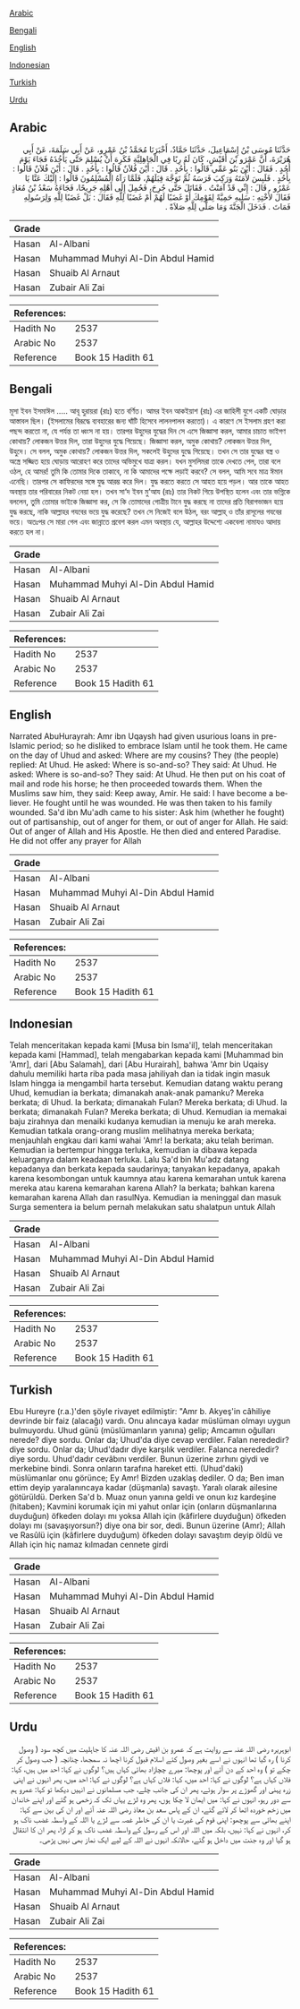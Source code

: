 [Arabic](#arabic)

[Bengali](#bengali)

[English](#english)

[Indonesian](#indonesian)

[Turkish](#turkish)

[Urdu](#urdu)

## Arabic


<div dir="rtl" lang="ar" style={{fontSize:'larger',backgroundColor:'#f8f9fa',padding:20}}>
حَدَّثَنَا مُوسَى بْنُ إِسْمَاعِيلَ، حَدَّثَنَا حَمَّادٌ، أَخْبَرَنَا مُحَمَّدُ بْنُ عَمْرٍو، عَنْ أَبِي سَلَمَةَ، عَنْ أَبِي هُرَيْرَةَ، أَنَّ عَمْرَو بْنَ أُقَيْشٍ، كَانَ لَهُ رِبًا فِي الْجَاهِلِيَّةِ فَكَرِهَ أَنْ يُسْلِمَ حَتَّى يَأْخُذَهُ فَجَاءَ يَوْمَ أُحُدٍ ‏.‏ فَقَالَ ‏:‏ أَيْنَ بَنُو عَمِّي قَالُوا ‏:‏ بِأُحُدٍ ‏.‏ قَالَ ‏:‏ أَيْنَ فُلاَنٌ قَالُوا ‏:‏ بِأُحُدٍ ‏.‏ قَالَ ‏:‏ أَيْنَ فُلاَنٌ قَالُوا ‏:‏ بِأُحُدٍ ‏.‏ فَلَبِسَ لأْمَتَهُ وَرَكِبَ فَرَسَهُ ثُمَّ تَوَجَّهَ قِبَلَهُمْ، فَلَمَّا رَآهُ الْمُسْلِمُونَ قَالُوا ‏:‏ إِلَيْكَ عَنَّا يَا عَمْرُو ‏.‏ قَالَ ‏:‏ إِنِّي قَدْ آمَنْتُ ‏.‏ فَقَاتَلَ حَتَّى جُرِحَ، فَحُمِلَ إِلَى أَهْلِهِ جَرِيحًا، فَجَاءَهُ سَعْدُ بْنُ مُعَاذٍ فَقَالَ لأُخْتِهِ ‏:‏ سَلِيهِ حَمِيَّةً لِقَوْمِكَ أَوْ غَضَبًا لَهُمْ أَمْ غَضَبًا لِلَّهِ فَقَالَ ‏:‏ بَلْ غَضَبًا لِلَّهِ وَلِرَسُولِهِ فَمَاتَ ‏.‏ فَدَخَلَ الْجَنَّةَ وَمَا صَلَّى لِلَّهِ صَلاَةً ‏.‏
</div>
<div style={{backgroundColor:'#f8f9fa',padding:20, marginBottom: 10}}><table> <thead> <tr> <th>Grade</th> <th></th> </tr> </thead> <tbody> <tr><td>Hasan</td><td>Al-Albani</td></tr><tr><td>Hasan</td><td>Muhammad Muhyi Al-Din Abdul Hamid</td></tr><tr><td>Hasan</td><td>Shuaib Al Arnaut</td></tr><tr><td>Hasan</td><td>Zubair Ali Zai</td></tr></tbody></table><table> <thead> <tr> <th>References:</th> <th></th> </tr> </thead> <tbody><tr><td>Hadith No</td><td>2537</td></tr><tr><td>Arabic No</td><td>2537</td></tr><tr><td>Reference</td><td>Book 15 Hadith 61</td></tr></tbody></table></div>

## Bengali


<div dir="ltr" lang="bn" style={{fontSize:'larger',backgroundColor:'#f8f9fa',padding:20}}>
মূসা ইবন ইসমাঈল ..... আবূ হুরায়রা (রাঃ) হতে বর্ণিত। আমর ইবন আকইয়াশ (রাঃ) এর জাহিলী যুগে একটি ঘোড়ার আস্তাবল ছিল। (ইসলামের বিরূদ্ধে ব্যবহারের জন্য ঘাঁটি হিসেবে লালনপালন করতো)। এ কারণে সে ইসলাম গ্রহণ করা পছন্দ করতো না, যে পর্যন্ত তা ধ্বংস না হয়। তারপর উহুদের যুদ্ধের দিন সে এসে জিজ্ঞাসা করল, আমার চাচাত ভাইগণ কোথায়? লোকজন উত্তর দিল, তারা উহুদের যুদ্ধে গিয়েছে। জিজ্ঞাসা করল, অমুক কোথায়? লোকজন উত্তর দিল, উহুদে। সে বলল, অমুক কোথায়? লোকজন উত্তর দিল, সকলেই উহুদের যুদ্ধে গিয়েছে। তখন সে তার যুদ্ধের বস্ত্র ও অস্ত্রে সজ্জিত হয়ে ঘোড়ায় আরোহণ করে তাদের অভিমুখে যাত্রা করল। যখন মুসলিমরা তাকে দেখতে পেল, তারা বলে ওঠল, হে আমর! তুমি কি তোমার দিকে তাকাবে, না কি আমাদের পক্ষে লড়াই করবে? সে বলল, আমি সবে মাত্র ঈমান এনেছি। তারপর সে কাফিরদের সঙ্গে যুদ্ধ আরম্ভ করে দিল। যুদ্ধ করতে করতে সে আহত হয়ে পড়ল। আর তাকে আহত অবস্থায় তার পরিবারের নিকট নেয়া হল। তখন সা‘দ ইবন মু‘আয (রাঃ) তার নিকট গিয়ে উপস্থিত হলেন এবং তার ভগ্নিকে বললেন, তুমি তোমার ভাইকে জিজ্ঞাসা কর, সে কি তোমাদের গোত্রীয় টানে যুদ্ধ করছে না তাদের প্রতি বিরাগভাজন হয়ে যুদ্ধ করছে, নাকি আল্লাহর গযবের ভয়ে যুদ্ধ করেছে? তখন সে নিজেই বলে উঠল, বরং আল্লাহ্ ও তাঁর রাসূলের গযবের ভয়ে। অতঃপর সে মারা গেল এবং জান্নাতে প্রবেশ করল এমন অবস্থায় যে, আল্লাহর উদ্দেশ্যে একবেলা নামাযও আদায় করতে হল না।
</div>
<div style={{backgroundColor:'#f8f9fa',padding:20, marginBottom: 10}}><table> <thead> <tr> <th>Grade</th> <th></th> </tr> </thead> <tbody> <tr><td>Hasan</td><td>Al-Albani</td></tr><tr><td>Hasan</td><td>Muhammad Muhyi Al-Din Abdul Hamid</td></tr><tr><td>Hasan</td><td>Shuaib Al Arnaut</td></tr><tr><td>Hasan</td><td>Zubair Ali Zai</td></tr></tbody></table><table> <thead> <tr> <th>References:</th> <th></th> </tr> </thead> <tbody><tr><td>Hadith No</td><td>2537</td></tr><tr><td>Arabic No</td><td>2537</td></tr><tr><td>Reference</td><td>Book 15 Hadith 61</td></tr></tbody></table></div>

## English


<div dir="ltr" lang="en" style={{fontSize:'larger',backgroundColor:'#f8f9fa',padding:20}}>
Narrated AbuHurayrah: Amr ibn Uqaysh had given usurious loans in pre-Islamic period; so he disliked to embrace Islam until he took them. He came on the day of Uhud and asked: Where are my cousins? They (the people) replied: At Uhud. He asked: Where is so-and-so? They said: At Uhud. He asked: Where is so-and-so? They said: At Uhud. He then put on his coat of mail and rode his horse; he then proceeded towards them. When the Muslims saw him, they said: Keep away, Amir. He said: I have become a believer. He fought until he was wounded. He was then taken to his family wounded. Sa'd ibn Mu'adh came to his sister: Ask him (whether he fought) out of partisanship, out of anger for them, or out of anger for Allah. He said: Out of anger of Allah and His Apostle. He then died and entered Paradise. He did not offer any prayer for Allah
</div>
<div style={{backgroundColor:'#f8f9fa',padding:20, marginBottom: 10}}><table> <thead> <tr> <th>Grade</th> <th></th> </tr> </thead> <tbody> <tr><td>Hasan</td><td>Al-Albani</td></tr><tr><td>Hasan</td><td>Muhammad Muhyi Al-Din Abdul Hamid</td></tr><tr><td>Hasan</td><td>Shuaib Al Arnaut</td></tr><tr><td>Hasan</td><td>Zubair Ali Zai</td></tr></tbody></table><table> <thead> <tr> <th>References:</th> <th></th> </tr> </thead> <tbody><tr><td>Hadith No</td><td>2537</td></tr><tr><td>Arabic No</td><td>2537</td></tr><tr><td>Reference</td><td>Book 15 Hadith 61</td></tr></tbody></table></div>

## Indonesian


<div dir="ltr" lang="id" style={{fontSize:'larger',backgroundColor:'#f8f9fa',padding:20}}>
Telah menceritakan kepada kami [Musa bin Isma'il], telah menceritakan kepada kami [Hammad], telah mengabarkan kepada kami [Muhammad bin 'Amr], dari [Abu Salamah], dari [Abu Hurairah], bahwa 'Amr bin Uqaisy dahulu memiliki harta riba pada masa jahiliyah dan ia tidak ingin masuk Islam hingga ia mengambil harta tersebut. Kemudian datang waktu perang Uhud, kemudian ia berkata; dimanakah anak-anak pamanku? Mereka berkata; di Uhud. Ia berkata; dimanakah Fulan? Mereka berkata; di Uhud. Ia berkata; dimanakah Fulan? Mereka berkata; di Uhud. Kemudian ia memakai baju zirahnya dan menaiki kudanya kemudian ia menuju ke arah mereka. Kemudian tatkala orang-orang muslim melihatnya mereka berkata; menjauhlah engkau dari kami wahai 'Amr! Ia berkata; aku telah beriman. Kemudian ia bertempur hingga terluka, kemudian ia dibawa kepada keluarganya dalam keadaan terluka. Lalu Sa'd bin Mu'adz datang kepadanya dan berkata kepada saudarinya; tanyakan kepadanya, apakah karena kesombongan untuk kaumnya atau karena kemarahan untuk karena mereka atau karena kemarahan karena Allah? Ia berkata; bahkan karena kemarahan karena Allah dan rasulNya. Kemudian ia meninggal dan masuk Surga sementera ia belum pernah melakukan satu shalatpun untuk Allah
</div>
<div style={{backgroundColor:'#f8f9fa',padding:20, marginBottom: 10}}><table> <thead> <tr> <th>Grade</th> <th></th> </tr> </thead> <tbody> <tr><td>Hasan</td><td>Al-Albani</td></tr><tr><td>Hasan</td><td>Muhammad Muhyi Al-Din Abdul Hamid</td></tr><tr><td>Hasan</td><td>Shuaib Al Arnaut</td></tr><tr><td>Hasan</td><td>Zubair Ali Zai</td></tr></tbody></table><table> <thead> <tr> <th>References:</th> <th></th> </tr> </thead> <tbody><tr><td>Hadith No</td><td>2537</td></tr><tr><td>Arabic No</td><td>2537</td></tr><tr><td>Reference</td><td>Book 15 Hadith 61</td></tr></tbody></table></div>

## Turkish


<div dir="ltr" lang="tr" style={{fontSize:'larger',backgroundColor:'#f8f9fa',padding:20}}>
Ebu Hureyre (r.a.)'den şöyle rivayet edilmiştir: "Amr b. Akyeş'in câhiliye devrinde bir faiz (alacağı) vardı. Onu alıncaya kadar müslüman olmayı uygun bulmuyordu. Uhud günü (müslümanların yanına) gelip; Amcamın oğulları nerede? diye sordu. Onlar da; Uhud'da diye cevap verdiler. Falan nerededir? diye sordu. Onlar da; Uhud'dadır diye karşılık verdiler. Falanca nerededir? diye sordu. Uhud'dadır cevâbını verdiler. Bunun üzerine zırhını giydi ve merkebine bindi. Sonra onların tarafına hareket etti. (Uhud'daki) müslümanlar onu görünce; Ey Amr! Bizden uzaklaş dediler. O da; Ben iman ettim deyip yaralanıncaya kadar (düşmanla) savaştı. Yaralı olarak ailesine götürüldü. Derken Sa'd b. Muaz onun yanına geldi ve onun kız kardeşine (hitaben); Kavmini korumak için mi yahut onlar için (onların düşmanlarına duyduğun) öfkeden dolayı mı yoksa Allah için (kâfirlere duyduğun) öfkeden dolayı mı (savaşıyorsun?) diye ona bir sor, dedi. Bunun üzerine (Amr); Allah ve Rasûlü için (kâfirlere duyduğum) öfkeden dolayı savaştım deyip öldü ve Allah için hiç namaz kılmadan cennete girdi
</div>
<div style={{backgroundColor:'#f8f9fa',padding:20, marginBottom: 10}}><table> <thead> <tr> <th>Grade</th> <th></th> </tr> </thead> <tbody> <tr><td>Hasan</td><td>Al-Albani</td></tr><tr><td>Hasan</td><td>Muhammad Muhyi Al-Din Abdul Hamid</td></tr><tr><td>Hasan</td><td>Shuaib Al Arnaut</td></tr><tr><td>Hasan</td><td>Zubair Ali Zai</td></tr></tbody></table><table> <thead> <tr> <th>References:</th> <th></th> </tr> </thead> <tbody><tr><td>Hadith No</td><td>2537</td></tr><tr><td>Arabic No</td><td>2537</td></tr><tr><td>Reference</td><td>Book 15 Hadith 61</td></tr></tbody></table></div>

## Urdu


<div dir="rtl" lang="ur" style={{fontSize:'larger',backgroundColor:'#f8f9fa',padding:20}}>
ابوہریرہ رضی اللہ عنہ سے روایت ہے کہ عمرو بن اقیش رضی اللہ عنہ کا جاہلیت میں کچھ سود ( وصول کرنا ) رہ گیا تھا انہوں نے اسے بغیر وصول کئے اسلام قبول کرنا اچھا نہ سمجھا، چنانچہ ( جب وصول کر چکے تو ) وہ احد کے دن آئے اور پوچھا: میرے چچازاد بھائی کہاں ہیں؟ لوگوں نے کہا: احد میں ہیں، کہا: فلاں کہاں ہے؟ لوگوں نے کہا: احد میں، کہا: فلاں کہاں ہے؟ لوگوں نے کہا: احد میں، پھر انہوں نے اپنی زرہ پہنی اور گھوڑے پر سوار ہوئے، پھر ان کی جانب چلے، جب مسلمانوں نے انہیں دیکھا تو کہا: عمرو ہم سے دور رہو، انہوں نے کہا: میں ایمان لا چکا ہوں، پھر وہ لڑے یہاں تک کہ زخمی ہو گئے اور اپنے خاندان میں زخم خوردہ اٹھا کر لائے گئے، ان کے پاس سعد بن معاذ رضی اللہ عنہ آئے اور ان کی بہن سے کہا: اپنے بھائی سے پوچھو: اپنی قوم کی غیرت یا ان کی خاطر غصہ سے لڑے یا اللہ کے واسطہ غضب ناک ہو کر، انہوں نے کہا: نہیں، بلکہ میں اللہ اور اس کے رسول کے واسطہ غضب ناک ہو کر لڑا، پھر ان کا انتقال ہو گیا اور وہ جنت میں داخل ہو گئے، حالانکہ انہوں نے اللہ کے لیے ایک نماز بھی نہیں پڑھی۔
</div>
<div style={{backgroundColor:'#f8f9fa',padding:20, marginBottom: 10}}><table> <thead> <tr> <th>Grade</th> <th></th> </tr> </thead> <tbody> <tr><td>Hasan</td><td>Al-Albani</td></tr><tr><td>Hasan</td><td>Muhammad Muhyi Al-Din Abdul Hamid</td></tr><tr><td>Hasan</td><td>Shuaib Al Arnaut</td></tr><tr><td>Hasan</td><td>Zubair Ali Zai</td></tr></tbody></table><table> <thead> <tr> <th>References:</th> <th></th> </tr> </thead> <tbody><tr><td>Hadith No</td><td>2537</td></tr><tr><td>Arabic No</td><td>2537</td></tr><tr><td>Reference</td><td>Book 15 Hadith 61</td></tr></tbody></table></div>